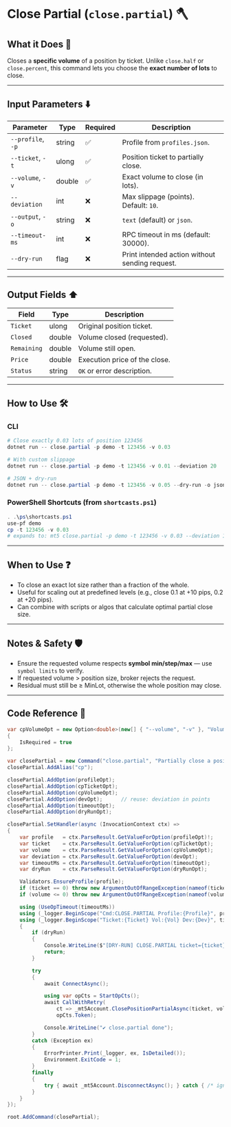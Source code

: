 # Close Partial (`close.partial`) 🪓

## What it Does 🎯

Closes a **specific volume** of a position by ticket.
Unlike `close.half` or `close.percent`, this command lets you choose the **exact number of lots** to close.

---

## Input Parameters ⬇️

| Parameter         | Type   | Required | Description                                    |
| ----------------- | ------ | -------- | ---------------------------------------------- |
| `--profile`, `-p` | string | ✅        | Profile from `profiles.json`.                  |
| `--ticket`, `-t`  | ulong  | ✅        | Position ticket to partially close.            |
| `--volume`, `-v`  | double | ✅        | Exact volume to close (in lots).               |
| `--deviation`     | int    | ❌        | Max slippage (points). Default: `10`.          |
| `--output`, `-o`  | string | ❌        | `text` (default) or `json`.                    |
| `--timeout-ms`    | int    | ❌        | RPC timeout in ms (default: 30000).            |
| `--dry-run`       | flag   | ❌        | Print intended action without sending request. |

---

## Output Fields ⬆️

| Field       | Type   | Description                   |
| ----------- | ------ | ----------------------------- |
| `Ticket`    | ulong  | Original position ticket.     |
| `Closed`    | double | Volume closed (requested).    |
| `Remaining` | double | Volume still open.            |
| `Price`     | double | Execution price of the close. |
| `Status`    | string | `OK` or error description.    |

---

## How to Use 🛠️

### CLI

```powershell
# Close exactly 0.03 lots of position 123456
dotnet run -- close.partial -p demo -t 123456 -v 0.03

# With custom slippage
dotnet run -- close.partial -p demo -t 123456 -v 0.01 --deviation 20

# JSON + dry-run
dotnet run -- close.partial -p demo -t 123456 -v 0.05 --dry-run -o json
```

### PowerShell Shortcuts (from `shortcasts.ps1`)

```powershell
. .\ps\shortcasts.ps1
use-pf demo
cp -t 123456 -v 0.03
# expands to: mt5 close.partial -p demo -t 123456 -v 0.03 --deviation 10 --timeout-ms 90000
```

---

## When to Use ❓

* To close an exact lot size rather than a fraction of the whole.
* Useful for scaling out at predefined levels (e.g., close 0.1 at +10 pips, 0.2 at +20 pips).
* Can combine with scripts or algos that calculate optimal partial close size.

---

## Notes & Safety 🛡️

* Ensure the requested volume respects **symbol min/step/max** — use `symbol limits` to verify.
* If requested volume > position size, broker rejects the request.
* Residual must still be ≥ MinLot, otherwise the whole position may close.

---

## Code Reference 🧩

```csharp
var cpVolumeOpt = new Option<double>(new[] { "--volume", "-v" }, "Volume (lots) to close")
{
    IsRequired = true
};

var closePartial = new Command("close.partial", "Partially close a position by ticket");
closePartial.AddAlias("cp");

closePartial.AddOption(profileOpt);
closePartial.AddOption(cpTicketOpt);
closePartial.AddOption(cpVolumeOpt);
closePartial.AddOption(devOpt);      // reuse: deviation in points
closePartial.AddOption(timeoutOpt);
closePartial.AddOption(dryRunOpt);

closePartial.SetHandler(async (InvocationContext ctx) =>
{
    var profile   = ctx.ParseResult.GetValueForOption(profileOpt)!;
    var ticket    = ctx.ParseResult.GetValueForOption(cpTicketOpt);
    var volume    = ctx.ParseResult.GetValueForOption(cpVolumeOpt);
    var deviation = ctx.ParseResult.GetValueForOption(devOpt);
    var timeoutMs = ctx.ParseResult.GetValueForOption(timeoutOpt);
    var dryRun    = ctx.ParseResult.GetValueForOption(dryRunOpt);

    Validators.EnsureProfile(profile);
    if (ticket == 0) throw new ArgumentOutOfRangeException(nameof(ticket), "Ticket must be > 0.");
    if (volume <= 0) throw new ArgumentOutOfRangeException(nameof(volume), "Volume must be > 0.");

    using (UseOpTimeout(timeoutMs))
    using (_logger.BeginScope("Cmd:CLOSE.PARTIAL Profile:{Profile}", profile))
    using (_logger.BeginScope("Ticket:{Ticket} Vol:{Vol} Dev:{Dev}", ticket, volume, deviation))
    {
        if (dryRun)
        {
            Console.WriteLine($"[DRY-RUN] CLOSE.PARTIAL ticket={ticket} volume={volume} deviation={deviation}");
            return;
        }

        try
        {
            await ConnectAsync();

            using var opCts = StartOpCts();
            await CallWithRetry(
                ct => _mt5Account.ClosePositionPartialAsync(ticket, volume, deviation, ct),
                opCts.Token);

            Console.WriteLine("✔ close.partial done");
        }
        catch (Exception ex)
        {
            ErrorPrinter.Print(_logger, ex, IsDetailed());
            Environment.ExitCode = 1;
        }
        finally
        {
            try { await _mt5Account.DisconnectAsync(); } catch { /* ignore */ }
        }
    }
});

root.AddCommand(closePartial);
```
